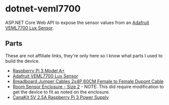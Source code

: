 # dotnet-veml7700
ASP.NET Core Web API to expose the sensor values from an [Adafruit VEML7700 Lux Sensor](https://www.adafruit.com/product/4162).

## Parts
These are not affiliate links, they're only here so I know what parts I used to build the device.
- [Raspberry Pi 3 Model A+](https://www.raspberrypi.com/products/raspberry-pi-3-model-a-plus/)
- [Adafruit VEML7700 Lux Sensor](https://www.adafruit.com/product/4162)
- [Breadboard Jumper Cables 2x4P 60CM Female to Female Dupont Cable](https://www.amazon.com/dp/B08NVKVSSP)
- [Room Sensor Enclosure - Size 2](https://thepihut.com/products/room-sensor-enclosure-size-2-with-pi-3a-mounts) - NOTE: This did require modification to get the device to fit as noted on the enclosure.
- [CanaKit 5V 2.5A Raspberry Pi 3 Power Supply](https://www.amazon.com/dp/B00MARDJZ4)
